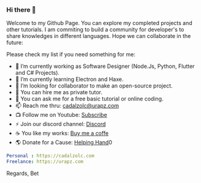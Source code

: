 ### Hi there 👋

Welcome to my Github Page. You can explore my completed projects and other tutorials.
I am commiting to build a community for developer's to share knowledges in different languages.
Hope we can collaborate in the future:

Please check my list if you need something for me:

- 🔭 I’m currently working as Software Designer (Node.Js, Python, Flutter and C# Projects).
- 🌱 I’m currently learning Electron and Haxe.
- 👯 I’m looking for collaborator to make an open-source project.
- 🤔 You can hire me as private tutor.
- 💬 You can ask me for a free basic tutorial or online coding.
- 📫 Reach me thru: cadalzolc@urapz.com
- 📺 Follow me on Youtube: [Subscribe](https://www.youtube.com/channel/UCYvC7DmK6dFdFCXi7_B1Uew)
- ⚡ Join our discord channel: [Discord](https://discord.gg/QnwUz7YQe8)
- ☕️ You like my works: [Buy me a coffe](https://www.buymeacoffee.com/cadalzolc)
- 🌎 Donate for a Cause: [Helping Hand](https://www.paypal.com/donate?hosted_button_id=7PRL64NB79C72)0

```yaml
Personal : https://cadalzolc.com
Freelance: https://urapz.com
```

Regards,
Bet
